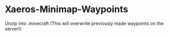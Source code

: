 # Xaeros-Minimap-Waypoints
Unzip into \.minecraft (This will overwrite previously made waypoints on the server!)
